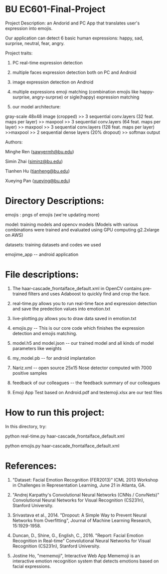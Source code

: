 # BU EC601-Final-Project
Project Description: an Andorid and PC App that translates user's expression into emojis.

Our application can detect 6 basic human expressions: happy, sad, surprise, neutral, fear, angry.

Project traits:

1. PC real-time expression detection

2. multiple faces expression detection both on PC and Android

3. image expression detection on Android

4. multiple expressions emoji matching (combination emojis like happy-surprise, angry-surprse) or sigle(happy) expression matching

5. our model architecture:

gray-scale 48x48 image (cropped) >> 3 sequential conv.layers (32 feat. maps per layer) >> maxpool >> 3 sequential conv.layers (64 feat. maps per layer) >> maxpool >> 3 sequential conv.layers (128 feat. maps per layer) >>maxpool >> 2 sequential dense layers (20% dropout) >> softmax output

Authors:

Minghe Ren (sawyermh@bu.edu)

Simin Zhai (siminz@bu.edu)

Tianhen Hu (tianheng@bu.edu)

Xueying Pan (xueying@bu.edu)

# Directory Descriptions:
emojis : pngs of emojis (we're updating more)

model: training models and opencv models (Models with various combinations were trained and evaluated using GPU computing g2.2xlarge on AWS)

datasets: training datasets and codes we used

emojime_app -- android application 

# File descriptions:
1. The haar-cascade_frontalface_default.xml in OpenCV contains pre-trained filters and uses Adaboost to quickly find and crop the face.

2. real-time.py allows you to run real-time face and expression detection and save the predection values into emotion.txt

3. live-plotting.py allows you to draw data saved in emotion.txt

4. emojis.py -- This is our core code which finishes the expression detection and emojis matching.

5. model.h5 and model.json -- our trained model and all kinds of model parameters like weights

6. my_model.pb -- for android implantation

7. Nariz.xml -- open source 25x15 Nose detector computed with 7000 positive samples

8. feedback of our colleagues -- the feedback summary of our colleagues

9. Emoji App Test based on Android.pdf and testemoji.xlsx are our test files

# How to run this project:

In this directory, try:

python real-time.py haar-cascade_frontalface_default.xml

python emojis.py haar-cascade_frontalface_default.xml

# References:
1. "Dataset: Facial Emotion Recognition (FER2013)" ICML 2013 Workshop in Challenges in Representation Learning, June 21 in Atlanta, GA.

2. "Andrej Karpathy's Convolutional Neural Networks (CNNs / ConvNets)" Convolutional Neural Networks for Visual Recognition (CS231n), Stanford University.

3. Srivastava et al., 2014. "Dropout: A Simple Way to Prevent Neural Networks from Overfitting", Journal of Machine Learning Research, 15:1929-1958.

4. Duncan, D., Shine, G., English, C., 2016. "Report: Facial Emotion Recognition in Real-time" Convolutional Neural Networks for Visual Recognition (CS231n), Stanford University.

5. Jostine Ho, "mememoji", Interactive Web App Mememoji is an interactive emotion recognition system that detects emotions based on facial expressions.
